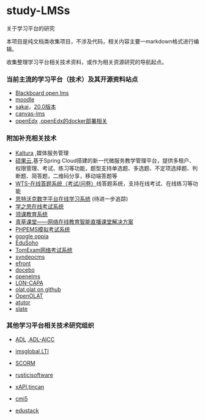 # study-LMSs
关于学习平台的研究

本项目是纯文档类收集项目，不涉及代码，相关内容主要一markdown格式进行编辑。

收集整理学习平台相关技术资料，或作为相关资源研究的导航起点。

### 当前主流的学习平台（技术）及其开源资料站点
* [Blackboard open lms](https://help.blackboard.com/zh-hans/Blackboard_Open_LMS)
* [moodle](https://moodle.org/)
* [sakai](https://www.sakailms.org/)，[20.0版本](http://source.sakaiproject.org/release/20.0/)
* [canvas-lms](https://github.com/instructure/canvas-lms)
* [openEdx](https://open.edx.org/) ,[openEdx的docker部署相关](https://docs.tutor.overhang.io/install.html)

### 附加补充相关技术
* [Kaltura](https://github.com/kaltura) ,媒体服务管理
* [硕果云](https://gitee.com/wells2333/spring-microservice-exam),基于Spring Cloud搭建的新一代微服务教学管理平台，提供多租户、权限管理、考试、练习等功能，题型支持单选题、多选题、不定项选择题、判断题、简答题，二维码分享，移动端答题等
* [WTS-在线答题系统（考试/问卷）](http://www.wcpdoc.com/webspecial/home/Pub2c909b2b6739306301678806130d48fe.html)线答题系统，支持在线考试、在线练习等功能
* [思特沃克数字平台在线学习系统](https://gitee.com/tws-system) (待进一步追踪)
* [学之思在线考试系统](https://github.com/alvis-u/uexam)
* [领课教育系统](https://edu.roncoo.net/opensource.html)
* [青草课堂——网络在线教育智能直播课堂解决方案](https://github.com/qcminecraft/qc_classroom/)
* [PHPEMS模拟考试系统](http://www.phpems.net/)
* [google oppia](https://www.oppia.org/)
* [EduSoho](http://www.edusoho.com/)
* [TomExam网络考试系统](http://www.tomexam.com/)
* [syndeocms](http://www.syndeocms.org)
* [efront](https://www.efrontlearning.com/)
* [docebo](https://www.docebo.com/learning-management-system-lms/)
* [openelms](https://openelms.org/)
* [LON-CAPA](http://www.lon-capa.org/)
* [olat](https://olat.org/),[olat on github](https://github.com/olatsystems/OpenOLAT)
* [OpenOLAT](https://github.com/OpenOLAT/OpenOLAT)
* [atutor](https://atutor.ca/)
* [slate](https://github.com/SlateFoundation/slate)

### 其他学习平台相关技术研究组织
* [ADL](http://adlnet.gov) ,[ADL-AICC](https://github.com/ADL-AICC/AICC-Document-Archive)
* [imsglobal](https://www.imsglobal.org),[LTI](https://www.imsglobal.org/activity/learning-tools-interoperability)
* [SCORM](https://scorm.com/)
* [rusticisoftware](https://rusticisoftware.com/)
* [xAPI](https://github.com/adlnet/xAPI-Spec),[tincan]()
* [cmi5](https://github.com/ADL-AICC/cmi5)

* [edustack](https://www.edustack.org/)



